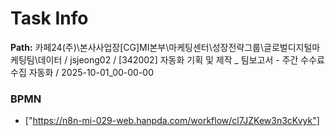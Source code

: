 # Task Info

**Path:** 카페24(주)\본사사업장\[CG]MI본부\마케팅센터\성장전략그룹\글로벌디지털마케팅팀\데이터 / jsjeong02 / [342002] 자동화 기획 및 제작 _ 팀보고서 - 주간 수수료 수집 자동화 / 2025-10-01_00-00-00

### BPMN
- ["https://n8n-mi-029-web.hanpda.com/workflow/cl7JZKew3n3cKvyk"]

